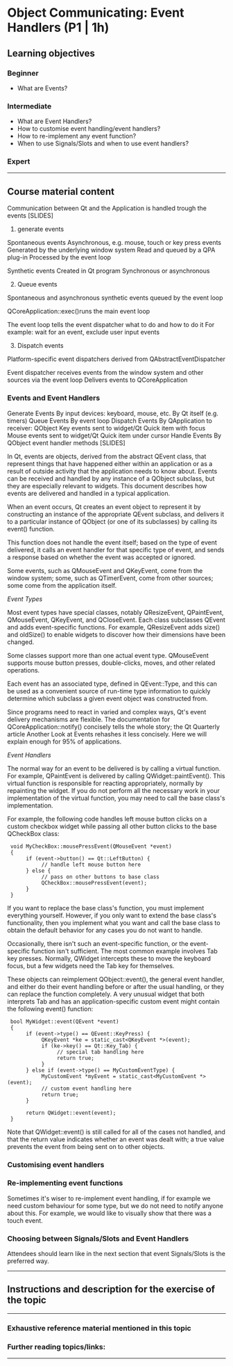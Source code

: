 # Object Communicating: Event Handlers (P1 | 1h)

## Learning objectives

### Beginner

* What are Events?

### Intermediate

* What are Event Handlers?
* How to customise event handling/event handlers?
* How to re-implement any event function?
* When to use Signals/Slots and when to use event handlers?

### Expert


***

## Course material content

Communication between Qt and the Application is handled trough the events [SLIDES]

1. generate events

Spontaneous events
Asynchronous, e.g. mouse, touch or key press events
Generated by the underlying window system
Read and queued by a QPA plug-in 
Processed by the event loop

Synthetic events
Created in Qt program
Synchronous or asynchronous

2. Queue events

Spontaneous and asynchronous synthetic events queued by the event loop

QCoreApplication::exec()runs the main event loop 

The event loop tells the event dispatcher what to do and how to do it
For example: wait for an event, exclude user input events

3. Dispatch events

Platform-specific event dispatchers derived from QAbstractEventDispatcher 

Event dispatcher receives events from the window system and other sources via the event loop 
Delivers events to QCoreApplication


### Events and Event Handlers

Generate Events 
By input devices: keyboard, mouse, etc. 
By Qt itself (e.g. timers) 
Queue Events 
By event loop 
Dispatch Events
By QApplication to receiver: QObject 
Key events sent to widget/Qt Quick item with focus
Mouse events sent to widget/Qt Quick item under cursor 
Handle Events
By QObject event handler methods [SLIDES]

In Qt, events are objects, derived from the abstract QEvent class, that represent things that have happened either within an application or as a result of outside activity that the application needs to know about. Events can be received and handled by any instance of a QObject subclass, but they are especially relevant to widgets. This document describes how events are delivered and handled in a typical application.

When an event occurs, Qt creates an event object to represent it by constructing an instance of the appropriate QEvent subclass, and delivers it to a particular instance of QObject (or one of its subclasses) by calling its event() function.

This function does not handle the event itself; based on the type of event delivered, it calls an event handler for that specific type of event, and sends a response based on whether the event was accepted or ignored.

Some events, such as QMouseEvent and QKeyEvent, come from the window system; some, such as QTimerEvent, come from other sources; some come from the application itself.

*Event Types*

Most event types have special classes, notably QResizeEvent, QPaintEvent, QMouseEvent, QKeyEvent, and QCloseEvent. Each class subclasses QEvent and adds event-specific functions. For example, QResizeEvent adds size() and oldSize() to enable widgets to discover how their dimensions have been changed.

Some classes support more than one actual event type. QMouseEvent supports mouse button presses, double-clicks, moves, and other related operations.

Each event has an associated type, defined in QEvent::Type, and this can be used as a convenient source of run-time type information to quickly determine which subclass a given event object was constructed from.

Since programs need to react in varied and complex ways, Qt's event delivery mechanisms are flexible. The documentation for QCoreApplication::notify() concisely tells the whole story; the Qt Quarterly article Another Look at Events rehashes it less concisely. Here we will explain enough for 95% of applications.

*Event Handlers*

The normal way for an event to be delivered is by calling a virtual function. For example, QPaintEvent is delivered by calling QWidget::paintEvent(). This virtual function is responsible for reacting appropriately, normally by repainting the widget. If you do not perform all the necessary work in your implementation of the virtual function, you may need to call the base class's implementation.

For example, the following code handles left mouse button clicks on a custom checkbox widget while passing all other button clicks to the base QCheckBox class:

     void MyCheckBox::mousePressEvent(QMouseEvent *event)
     {
          if (event->button() == Qt::LeftButton) {
               // handle left mouse button here
          } else {
               // pass on other buttons to base class
               QCheckBox::mousePressEvent(event);
          }
     }

If you want to replace the base class's function, you must implement everything yourself. However, if you only want to extend the base class's functionality, then you implement what you want and call the base class to obtain the default behavior for any cases you do not want to handle.

Occasionally, there isn't such an event-specific function, or the event-specific function isn't sufficient. The most common example involves Tab key presses. Normally, QWidget intercepts these to move the keyboard focus, but a few widgets need the Tab key for themselves.

These objects can reimplement QObject::event(), the general event handler, and either do their event handling before or after the usual handling, or they can replace the function completely. A very unusual widget that both interprets Tab and has an application-specific custom event might contain the following event() function:

     bool MyWidget::event(QEvent *event)
     {
          if (event->type() == QEvent::KeyPress) {
               QKeyEvent *ke = static_cast<QKeyEvent *>(event);
               if (ke->key() == Qt::Key_Tab) {
                    // special tab handling here
                    return true;
               }
          } else if (event->type() == MyCustomEventType) {
               MyCustomEvent *myEvent = static_cast<MyCustomEvent *>(event);
               // custom event handling here
               return true;
          }

          return QWidget::event(event);
     }

Note that QWidget::event() is still called for all of the cases not handled, and that the return value indicates whether an event was dealt with; a true value prevents the event from being sent on to other objects.

### Customising event handlers

### Re-implementing event functions

Sometimes it's wiser to re-implement event handling, if for example we need custom behaviour for some type, but we do not need to notify anyone about this. For example, we would like to visually show that there was a touch event.

### Choosing between Signals/Slots and Event Handlers

Attendees should learn like in the next section that event Signals/Slots is the preferred way.

***


## Instructions and description for the exercise of the topic

***

### Exhaustive reference material mentioned in this topic


### Further reading topics/links:

***
